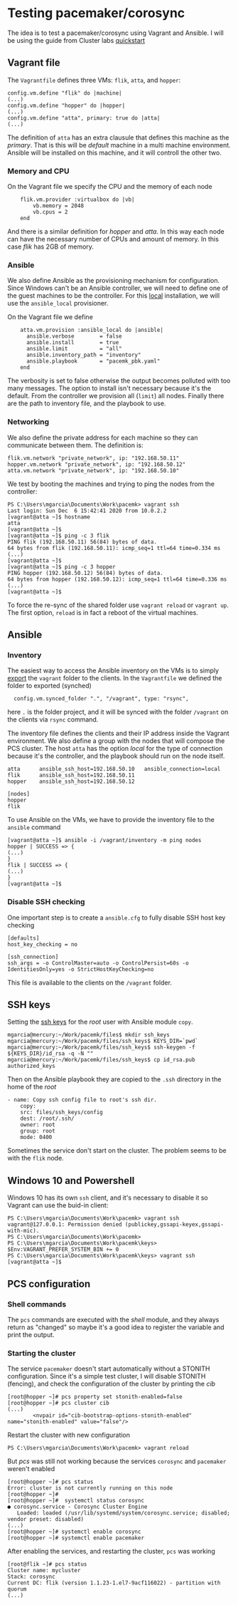 # Testing pacemaker/corosync

The idea is to test a pacemaker/corosync using Vagrant and Ansible. I will be using the guide from Cluster labs [quickstart](https://clusterlabs.org/quickstart-redhat.html)

## Vagrant file

The `Vagrantfile` defines three VMs: `flik`, `atta`, and `hopper`:

    config.vm.define "flik" do |machine|
    (...)
    config.vm.define "hopper" do |hopper|
    (...)
    config.vm.define "atta", primary: true do |atta|
    (...)

The definition of `atta` has an extra clausule that defines this machine as the *primary*. That is this will be *default* machine in a multi machine environment. Ansible will be installed on this machine, and it will controll the other two.

### Memory and CPU

On the Vagrant file we specify the CPU and the memory of each node

```
    flik.vm.provider :virtualbox do |vb|
        vb.memory = 2048
        vb.cpus = 2
    end
```

And there is a similar definition for _hopper_ and _atta_. In this way each node can have the necessary number of CPUs and amount of memory. In this case _flik_ has 2GB of memory.

### Ansible

We also define Ansible as the provisioning mechanism for configuration. Since Windows can't be an Ansible controller, we will need to define one of the guest machines to be the controller. For this [local](https://www.vagrantup.com/docs/provisioning/ansible_local) installation, we will use the `ansible_local` provisioner.

On the Vagrant file we define

```
    atta.vm.provision :ansible_local do |ansible|
      ansible.verbose        = false
      ansible.install        = true
      ansible.limit          = "all"
      ansible.inventory_path = "inventory"
      ansible.playbook       = "pacemk_pbk.yaml"
    end
```

The verbosity is set to false otherwise the output becomes polluted with too many messages. The option to install isn't necessary because it's the default. From the controller we provision all (`limit`) all nodes. Finally there are the path to inventory file, and the playbook to use.

### Networking

We also define the private address for each machine so they can communicate between them. The definition is:

    flik.vm.network "private_network", ip: "192.168.50.11"
    hopper.vm.network "private_network", ip: "192.168.50.12"
    atta.vm.network "private_network", ip: "192.168.50.10"

We test by booting the machines and trying to ping the nodes from the controller:

```
PS C:\Users\mgarcia\Documents\Work\pacemk> vagrant ssh
Last login: Sun Dec  6 15:42:41 2020 from 10.0.2.2
[vagrant@atta ~]$ hostname
atta
[vagrant@atta ~]$
[vagrant@atta ~]$ ping -c 3 flik
PING flik (192.168.50.11) 56(84) bytes of data.
64 bytes from flik (192.168.50.11): icmp_seq=1 ttl=64 time=0.334 ms
(...)
[vagrant@atta ~]$
[vagrant@atta ~]$ ping -c 3 hopper
PING hopper (192.168.50.12) 56(84) bytes of data.
64 bytes from hopper (192.168.50.12): icmp_seq=1 ttl=64 time=0.336 ms
(...)
[vagrant@atta ~]$
```

To force the re-sync of the shared folder use `vagrant reload` or `vagrant up`. The first option, `reload` is in fact a reboot of the virtual machines.

## Ansible

### Inventory

The easiest way to access the Ansible inventory on the VMs is to simply [export](https://www.vagrantup.com/docs/synced-folders/basic_usage) the `vagrant` folder to the clients. In the `Vagrantfile` we defined the folder to exported (synched)

```
  config.vm.synced_folder ".", "/vagrant", type: "rsync",
```
here `.` is the folder project, and it will be synced with the folder `/vagrant` on the clients via `rsync` command.

The inventory file defines the clients and their IP address inside the Vagrant environment. We also define a group with the nodes that will compose the PCS cluster. The host `atta` has the option _local_ for the type of connection because it's the controller, and the playbook should run on the node itself.

```
atta      ansible_ssh_host=192.168.50.10   ansible_connection=local
flik      ansible_ssh_host=192.168.50.11
hopper    ansible_ssh_host=192.168.50.12

[nodes]
hopper
flik
```

To use Ansible on the VMs, we have to provide the inventory file to the `ansible` command

```
[vagrant@atta ~]$ ansible -i /vagrant/inventory -m ping nodes
hopper | SUCCESS => {
(...)
}
flik | SUCCESS => {
(...)
}
[vagrant@atta ~]$
```

### Disable SSH checking

One important step is to create a `ansible.cfg` to fully disable SSH host key checking

```
[defaults]
host_key_checking = no

[ssh_connection]
ssh_args = -o ControlMaster=auto -o ControlPersist=60s -o IdentitiesOnly=yes -o StrictHostKeyChecking=no
```

This file is available to the clients on the `/vagrant` folder.

## SSH keys

Setting the [ssh keys](https://www.rittmanmead.com/blog/2014/12/linux-cluster-sysadmin-ssh-keys/) for the _root_ user with Ansible module `copy`.

    mgarcia@mercury:~/Work/pacemk/files$ mkdir ssh_keys  
    mgarcia@mercury:~/Work/pacemk/files/ssh_keys$ KEYS_DIR=`pwd`
    mgarcia@mercury:~/Work/pacemk/files/ssh_keys$ ssh-keygen -f ${KEYS_DIR}/id_rsa -q -N ""
    mgarcia@mercury:~/Work/pacemk/files/ssh_keys$ cp id_rsa.pub authorized_keys

Then on the Ansible playbook they are copied to the `.ssh` directory in the home of the _root_

    - name: Copy ssh config file to root's ssh dir.
        copy:
        src: files/ssh_keys/config
        dest: /root/.ssh/
        owner: root
        group: root
        mode: 0400

Sometimes the service don't start on the cluster. The problem seems to be with the `flik` node.

## Windows 10 and Powershell

Windows 10 has its own `ssh` client, and it's necessary to disable it so Vagrant can use the buid-in client:

```
PS C:\Users\mgarcia\Documents\Work\pacemk> vagrant ssh
vagrant@127.0.0.1: Permission denied (publickey,gssapi-keyex,gssapi-with-mic).
PS C:\Users\mgarcia\Documents\Work\pacemk>
PS C:\Users\mgarcia\Documents\Work\pacemk\keys> $Env:VAGRANT_PREFER_SYSTEM_BIN += 0
PS C:\Users\mgarcia\Documents\Work\pacemk\keys> vagrant ssh
[vagrant@atta ~]$
```

## PCS configuration

### Shell commands

The `pcs` commands are executed with the _shell_ module, and they always return as "changed" so maybe it's a good idea to register the variable and print the output.

### Starting the cluster

The service `pacemaker` doesn't start automatically without a STONITH configuration. Since it's a simple test cluster, I will disable STONITH (fencing), and check the configuration of the cluster by printing the _cib_

```
[root@hopper ~]# pcs property set stonith-enabled=false
[root@hopper ~]# pcs cluster cib
(...)
        <nvpair id="cib-bootstrap-options-stonith-enabled" name="stonith-enabled" value="false"/>
```

Restart the cluster with new configuration

```
PS C:\Users\mgarcia\Documents\Work\pacemk> vagrant reload
```

But _pcs_ was still not working because the services `corosync` and `pacemaker` weren't enabled

```
[root@hopper ~]# pcs status
Error: cluster is not currently running on this node
[root@hopper ~]#
[root@hopper ~]#  systemctl status corosync
● corosync.service - Corosync Cluster Engine
   Loaded: loaded (/usr/lib/systemd/system/corosync.service; disabled; vendor preset: disabled)
(...)
[root@hopper ~]# systemctl enable corosync
[root@hopper ~]# systemctl enable pacemaker
```

After enabling the services, and restarting the cluster, `pcs` was working

```
[root@flik ~]# pcs status
Cluster name: mycluster
Stack: corosync
Current DC: flik (version 1.1.23-1.el7-9acf116022) - partition with quorum
(...)
```

